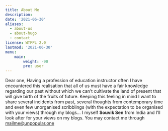 ```yaml
---
title: About Me
description: 
date: '2021-06-30'
aliases:
  - about-us
  - about-hugo
  - contact
license: WTFPL 2.0
lastmod: '2021-06-30'
menu:
    main: 
        weight: -90
        pre: user
---
```

Dear one,
Having a profession of education instructor often I have encountered this realisation that all of us must have a fair knowledge regarding our past without which we can’t cultivate the land of present that will give birth of the fruits of future. Keeping this feeling in mind I want to share several incidents from past, several thoughts from contemporary time and even few unorganised scribblings (with the expectation to be organised with your views) through my blogs…
I myself **Souvik Sen** from India and I’ll look after for your views on my blogs. You may contact me through [mailme@unpopular.one](mailto:mailme@unpopular.one)
